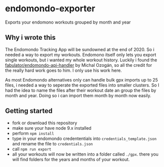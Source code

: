 # endomondo-exporter
Exports your endomono workouts grouped by month and year

## Why i wrote this 

The Endomondo Tracking App will be sundowned at the end of 2020. So i needed a way to export my workouts. Endomono itself only lets you export single workouts, but i wanted my whole workout history. Luckily i found the 
[fabulator/endomondo-api-handler](https://github.com/fabulator/endomondo-api-handler) by Michal Ozogán, so all the credit for the really hard work goes to him. I only use his work here.

As most Endomondo alternatives only can handle bulk gpx imports up to 25 files, i needed a way to seperate the exported files into smaller clusters. So I had the idea to name the files after their workout date an group the files by month and year. Doing so i can import them month by month now easily.

## Getting started

* fork or download this repository
* make sure your have node 9.x installed
* perform ```npm install```
* type in your endomondo credententials into ```credentials_template.json``` and rename the file to ```credentials.json```
* call ```npm run export```
* all your workouts will now be written into a folder called ```./gpx```. there you will find folders for the years and months of your workout.
